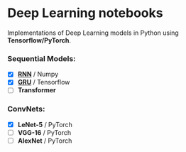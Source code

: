 # Deep Learning notebooks
Implementations of Deep Learning models in Python using __Tensorflow/PyTorch__. 

### Sequential Models:
- [x] [__RNN__](https://medium.com/nerd-for-tech/recurrent-neural-networks-3a0adb1d4515) / Numpy
- [x] [__GRU__](https://medium.com/nerd-for-tech/premier-league-predictions-using-artificial-intelligence-7421dddc8778) / Tensorflow
- [ ] __Transformer__
### ConvNets:
- [x] __LeNet-5__ / PyTorch
- [ ] __VGG-16__ / PyTorch
- [ ] __AlexNet__ / PyTorch
